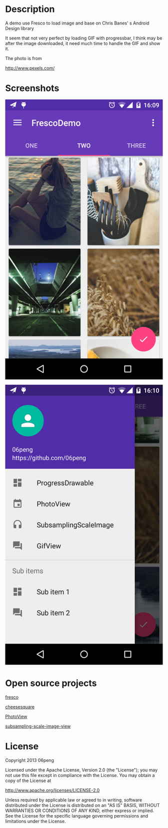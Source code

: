 # Description
A demo use Fresco to load image and base on Chris Banes' s Android Design library

It seem that not very perfect by loading GIF with progressbar, I think may be after the image downloaded, it need much time to handle the GIF
 and show it.

The photo is from
<p><a href="http://www.pexels.com/">http://www.pexels.com/</a>

# Screenshots

![image](https://github.com/06peng/FrescoDemo/blob/master/screeshots/device-2015-06-26-160956.png)

![image](https://github.com/06peng/FrescoDemo/blob/master/screeshots/device-2015-06-26-161029.png)

# Open source projects

<p><a href="https://github.com/facebook/fresco">fresco</a>

<p><a href="https://github.com/chrisbanes/cheesesquare">cheesesquare</a>

<p><a href="https://github.com/chrisbanes/PhotoView">PhotoView</a>

<p><a href="https://github.com/davemorrissey/subsampling-scale-image-view">subsampling-scale-image-view</a>

# License

Copyright 2013 06peng

Licensed under the Apache License, Version 2.0 (the "License");
you may not use this file except in compliance with the License.
You may obtain a copy of the License at

   http://www.apache.org/licenses/LICENSE-2.0

Unless required by applicable law or agreed to in writing, software
distributed under the License is distributed on an "AS IS" BASIS,
WITHOUT WARRANTIES OR CONDITIONS OF ANY KIND, either express or implied.
See the License for the specific language governing permissions and
limitations under the License.
